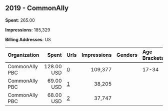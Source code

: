 ## 2019 - CommonAlly 
**Spent**: 265.00

**Impressions**: 185,329

**Billing Addresses**: US

|Organization|Spent|Urls|Impressions|Genders|Age Brackets|Country Codes|
|:---|---:|:---|---:|:---|:---|:---|
|CommonAlly PBC|128.00 USD|[0](https://www.snap.com/political-ads/asset/deae16904d104d26a0e5fa7b8a91b76c6b1c926ded220f0a2deafa059012368d?mediaType=mp4)|109,377||17-34|united states|
|CommonAlly PBC|69.00 USD|[1](https://www.snap.com/political-ads/asset/4bbb3f4d5fc0070fbe9025b9baa5eae72f5f0b44bb8808fb0efb82486ce7bcff?mediaType=png)|38,205|||united states|
|CommonAlly PBC|68.00 USD|[2](https://www.snap.com/political-ads/asset/99207f4e238f3b3e52efa8f0618307bb08f5f8c32d5af0fbe3b6c55738e1e705?mediaType=png)|37,747|||united states|
